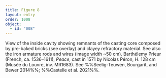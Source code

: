 ```yaml
---
title: Figure 8
layout: entry
order: 1008
object:
  - id: "008"
---
```


View of the inside cavity showing remnants of the casting core composed by pre-baked bricks (see overlay) and clayey refractory material. See also the iron armature rods and wires (image width ~50 cm). Barthélemy Prieur (French, ca. 1536–1611), *Peace*, cast in 1571 by Nicolas Péron, H. 128 cm (Musée du Louvre, inv. MR1683). See %%Seelig-Teuwen, Bourgarit, and Bewer 2014%%; %%Castelle et al. 2021%%.
